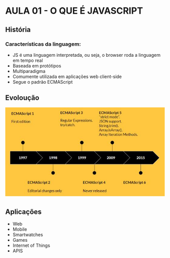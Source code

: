 # AULA 01 - O QUE É JAVASCRIPT
## História
### Características da linguagem:
* JS é uma linguagem interpretada, ou seja, o browser roda a linguagem em tempo real
* Baseada em protótipos
* Multiparadigma
* Comumente utilizada em aplicações web client-side
* Segue o padrão ECMAScript

## Evoloução
![Evolução do JavaScript](./img/evolucao.jpg)

## Aplicações
* Web
* Mobile
* Smartwatches
* Games
* Internet of Things
* APIS